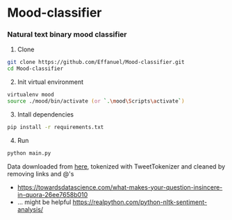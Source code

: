 # Mood-classifier

### Natural text binary mood classifier

1. Clone

```zsh
git clone https://github.com/Effanuel/Mood-classifier.git
cd Mood-classifier
```

2. Init virtual environment

```zsh
virtualenv mood
source ./mood/bin/activate (or `.\mood\Scripts\activate`)
```

3. Intall dependencies

```zsh
pip install -r requirements.txt
```

4. Run

```zsh
python main.py
```


Data downloaded from [here](https://www.kaggle.com/kazanova/sentiment140), tokenized with TweetTokenizer and cleaned by removing links and @'s

* https://towardsdatascience.com/what-makes-your-question-insincere-in-quora-26ee7658b010
* ... might be helpful https://realpython.com/python-nltk-sentiment-analysis/
